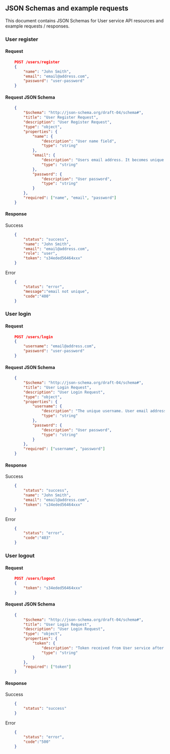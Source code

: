 ## JSON Schemas and example requests

This document contains JSON Schemas for User service API resources and example requests / responses.

### User register

#### Request

```json
	POST /users/register
	{
    	"name": "John Smith",
    	"email": "email@address.com",
    	"password": "user-password"
    }
```
    
#### Request JSON Schema

```json
	{
    	"$schema": "http://json-schema.org/draft-04/schema#",
    	"title": "User Register Request",
    	"description": "User Register Request",
    	"type": "object",
    	"properties": {
        	"name": {
            	"description": "User name field",
            	"type": "string"
        	},
        	"email": {
            	"description": "Users email address. It becomes unique username once registered",
            	"type": "string"
        	},        	
        	"password": {
            	"description": "User password",
            	"type": "string"
        	}
    	},
    	"required": ["name", "email", "password"]
	}
```

#### Response
Success

```json
	{
    	"status": "success",
    	"name": "John Smith",
    	"email": "email@address.com",
    	"role": "user",
    	"token": "s34eded56464xxx"
	}
```	

Error

```json
	{
    	"status": "error",
    	"message":"email not unique",
    	"code":"400"
	}
```



### User login

#### Request

```json
	POST /users/login
	{
    	"username": "email@address.com",
    	"password": "user-password"
    }
```
    
#### Request JSON Schema

```json
	{
    	"$schema": "http://json-schema.org/draft-04/schema#",
    	"title": "User Login Request",
    	"description": "User Login Request",
    	"type": "object",
    	"properties": {
        	"username": {
            	"description": "The unique username. User email address",
            	"type": "string"
        	},
        	"password": {
            	"description": "User password",
            	"type": "string"
        	}
    	},
    	"required": ["username", "password"]
	}
```

#### Response
Success

```json
	{
    	"status": "success",
    	"name": "John Smith",
    	"email": "email@address.com",
    	"token": "s34eded56464xxx"
	}
```	

Error

```json
	{
    	"status": "error",
    	"code":"403"
	}
```
### User logout

#### Request

```json
	POST /users/logout
	{
    	"token": "s34eded56464xxx"
    }
```
    
#### Request JSON Schema

```json
	{
    	"$schema": "http://json-schema.org/draft-04/schema#",
    	"title": "User Login Request",
    	"description": "User Login Request",
    	"type": "object",
    	"properties": {
        	"token": {
            	"description": "Token received from User service after user performed log in.",
            	"type": "string"
        	}
    	},
    	"required": ["token"]
	}
```

#### Response
Success

```json
	{
    	"status": "success"
	}
```	

Error

```json
	{
    	"status": "error",
    	"code":"500"
	}
```
